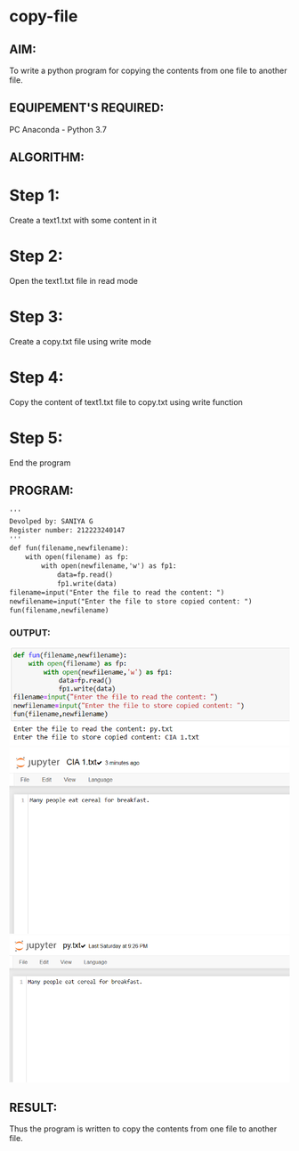 # copy-file
## AIM:
To write a python program for copying the contents from one file to another file.
## EQUIPEMENT'S REQUIRED: 
PC
Anaconda - Python 3.7
## ALGORITHM: 
# Step 1:
Create a text1.txt with some content in it

# Step 2:
Open the text1.txt file in read mode

# Step 3:
Create a copy.txt file using write mode

# Step 4:
Copy the content of text1.txt file to copy.txt using write function

# Step 5:
End the program

## PROGRAM:
```
'''
Devolped by: SANIYA G
Register number: 212223240147
'''
def fun(filename,newfilename):
    with open(filename) as fp:
        with open(newfilename,'w') as fp1:
            data=fp.read()
            fp1.write(data)
filename=input("Enter the file to read the content: ")
newfilename=input("Enter the file to store copied content: ")
fun(filename,newfilename)
```


### OUTPUT:
![Alt text](<Screenshot 2024-01-02 082148.png>)
![Alt text](<Screenshot 2024-01-02 082355.png>)
![Alt text](<Screenshot 2024-01-02 091948.png>)


## RESULT:
Thus the program is written to copy the contents from one file to another file.